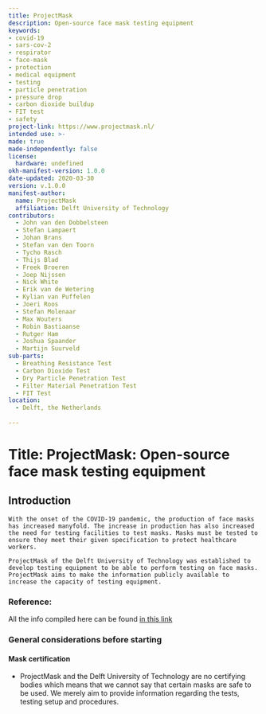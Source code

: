 ```yaml
---
title: ProjectMask
description: Open-source face mask testing equipment  
keywords:
- covid-19
- sars-cov-2
- respirator
- face-mask
- protection 
- medical equipment 
- testing 
- particle penetration 
- pressure drop
- carbon dioxide buildup
- FIT test
- safety
project-link: https://www.projectmask.nl/
intended use: >- 
made: true
made-independently: false
license:
  hardware: undefined
okh-manifest-version: 1.0.0
date-updated: 2020-03-30
version: v.1.0.0
manifest-author:
  name: ProjectMask 
  affiliation: Delft University of Technology
contributors:
  - John van den Dobbelsteen
  - Stefan Lampaert
  - Johan Brans
  - Stefan van den Toorn
  - Tycho Rasch
  - Thijs Blad
  - Freek Broeren
  - Joep Nijssen
  - Nick White
  - Erik van de Wetering
  - Kylian van Puffelen
  - Joeri Roos
  - Stefan Molenaar
  - Max Wouters
  - Robin Bastiaanse
  - Rutger Ham
  - Joshua Spaander
  - Martijn Suurveld
sub-parts:
  - Breathing Resistance Test
  - Carbon Dioxide Test
  - Dry Particle Penetration Test
  - Filter Material Penetration Test
  - FIT Test
location:
  - Delft, the Netherlands
  
---
```

  
  # Title: ProjectMask: Open-source face mask testing equipment
  
  ## Introduction

	With the onset of the COVID-19 pandemic, the production of face masks has increased manyfold. The increase in production has also increased the need for testing facilities to test masks. Masks must be tested to ensure they meet their given specification to protect healthcare workers. 

	ProjectMask of the Delft University of Technology was established to develop testing equipment to be able to perform testing on face masks. ProjectMask aims to make the information publicly available to increase the capacity of testing equipment. 
    
  ### Reference: 
  
  All the info compiled here can be found [in this link](https://projectmask.nl/)

  ### General considerations before starting
  
  #### Mask certification
  
  - ProjectMask and the Delft University of Technology are no certifying bodies which means that we cannot say that certain masks are safe to be used. We merely aim to provide information regarding the tests, testing setup and procedures. 
